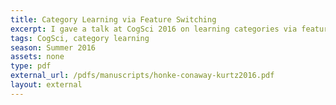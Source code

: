 ```yaml
---
title: Category Learning via Feature Switching
excerpt: I gave a talk at CogSci 2016 on learning categories via feature switching. Here's the paper.   
tags: CogSci, category learning 
season: Summer 2016
assets: none
type: pdf
external_url: /pdfs/manuscripts/honke-conaway-kurtz2016.pdf
layout: external
---
```

